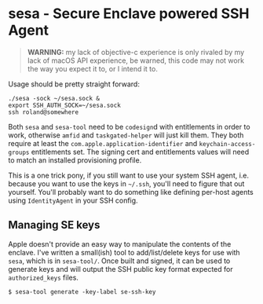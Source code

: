 # sesa - Secure Enclave powered SSH Agent

> **WARNING:** my lack of objective-c experience is only rivaled by my lack of macOS API experience, be warned, this code may not work the way you expect it to, or I intend it to.

Usage should be pretty straight forward:

```
./sesa -sock ~/sesa.sock &
export SSH_AUTH_SOCK=~/sesa.sock
ssh roland@somewhere
```

Both `sesa` and `sesa-tool` need to be `codesign`d with entitlements in order to work, otherwise `amfid` and `taskgated-helper` will just kill them. They both require at least the `com.apple.application-identifier` and `keychain-access-groups` entitlements set. The signing cert and entitlements values will need to match an installed provisioning profile.

This is a one trick pony, if you still want to use your system SSH agent, i.e. because you want to use the keys in `~/.ssh`, you'll need to figure that out yourself. You'll probably want to do something like defining per-host agents using `IdentityAgent` in your SSH config.

## Managing SE keys

Apple doesn't provide an easy way to manipulate the contents of the enclave. I've written a small(ish) tool to add/list/delete keys for use with `sesa`, which is in `sesa-tool/`. Once built and signed, it can be used to generate keys and will output the SSH public key format expected for `authorized_keys` files.

```
$ sesa-tool generate -key-label se-ssh-key
```
